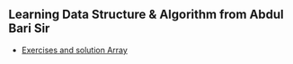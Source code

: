 ## Learning Data Structure & Algorithm from Abdul Bari Sir

- [Exercises and solution Array](https://www.w3resource.com/c-programming-exercises/array/index.php)
